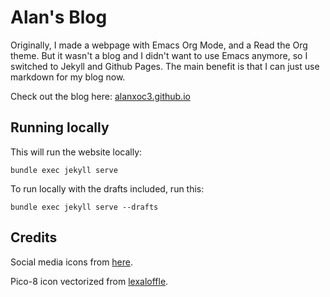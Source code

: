 # Alan's Blog
Originally, I made a webpage with Emacs Org Mode, and a Read the Org theme. But
it wasn't a blog and I didn't want to use Emacs anymore, so I switched to
Jekyll and Github Pages. The main benefit is that I can just use markdown for
my blog now.

Check out the blog here: [alanxoc3.github.io](https://alanxoc3.github.io)

## Running locally
This will run the website locally:
```
bundle exec jekyll serve
```

To run locally with the drafts included, run this:
```
bundle exec jekyll serve --drafts
```

## Credits
Social media icons from [here](https://www.iconfinder.com/iconsets/social-icons-grey).

Pico-8 icon vectorized from [lexaloffle](https://www.lexaloffle.com/).

